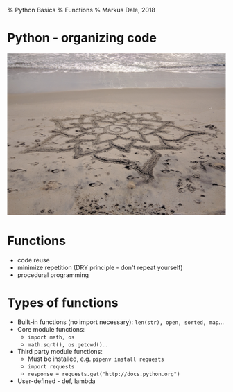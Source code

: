 % Python Basics
% Functions
% Markus Dale, 2018

# Python - organizing code
![](graphics/sand_flower.jpg)

# Functions
* code reuse
* minimize repetition (DRY principle - don't repeat yourself)
* procedural programming

# Types of functions
* Built-in functions (no import necessary): `len(str), open, sorted, map`...
* Core module functions: 
     * `import math, os`
     * `math.sqrt(), os.getcwd()`...
* Third party module functions:
     * Must be installed, e.g. `pipenv install requests`
     * `import requests`
     * `response = requests.get("http://docs.python.org")`
* User-defined - def, lambda


     